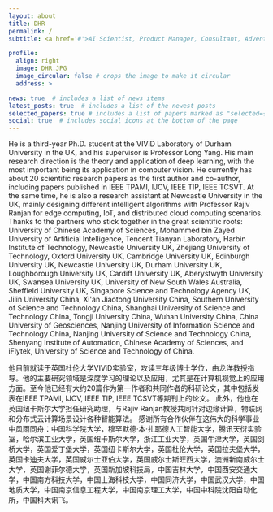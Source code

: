 ```yaml
---
layout: about
title: DHR
permalink: /
subtitle: <a href='#'>AI Scientist, Product Manager, Consultant, Adventurer</a> <br> 人工智能科学家，AI落地产品孵化，项目管理，冒险家

profile:
  align: right
  image: DHR.JPG
  image_circular: false # crops the image to make it circular
  address: >

news: true  # includes a list of news items
latest_posts: true  # includes a list of the newest posts
selected_papers: true # includes a list of papers marked as "selected={true}"
social: true  # includes social icons at the bottom of the page
---
```


He is a third-year Ph.D. student at the VIViD Laboratory of Durham University in the UK, and his supervisor is Professor Long Yang. His main research direction is the theory and application of deep learning, with the most important being its application in computer vision. He currently has about 20 scientific research papers as the first author and co-author, including papers published in IEEE TPAMI, IJCV, IEEE TIP, IEEE TCSVT.
At the same time, he is also a research assistant at Newcastle University in the UK, mainly designing different intelligent algorithms with Professor Rajiv Ranjan for edge computing, IoT, and distributed cloud computing scenarios.
Thanks to the partners who stick together in the great scientific roots: University of Chinese Academy of Sciences, Mohammed bin Zayed University of Artificial Intelligence, Tencent Tianyan Laboratory, Harbin Institute of Technology, Newcastle University UK, Zhejiang University of Technology, Oxford University UK, Cambridge University UK, Edinburgh University UK, Newcastle University UK, Durham University UK, Loughborough University UK, Cardiff University UK, Aberystwyth University UK, Swansea University UK, University of New South Wales Australia, Sheffield University UK, Singapore Science and Technology Agency UK, Jilin University China, Xi'an Jiaotong University China, Southern University of Science and Technology China, Shanghai University of Science and Technology China, Tongji University China, Wuhan University China, China University of Geosciences, Nanjing University of Information Science and Technology China, Nanjing University of Science and Technology China, Shenyang Institute of Automation, Chinese Academy of Sciences, and iFlytek, University of Science and Technology of China.

他目前就读于英国杜伦大学VIViD实验室，攻读三年级博士学位，由龙洋教授指导。他的主要研究领域是深度学习的理论以及应用，尤其是在计算机视觉上的应用方面。至今他已经有大约20篇作为第一作者和共同作者的科研论文，其中包括发表在IEEE TPAMI, IJCV, IEEE TIP, IEEE TCSVT等期刊上的论文。
此外，他也在英国纽卡斯尔大学担任研究助理，与Rajiv Ranjan教授共同针对边缘计算，物联网和分布式云计算场景设计各种智能算法。
感谢所有合作伙伴在这伟大的科学事业中风雨同舟：中国科学院大学，穆罕默德·本·扎耶德人工智能大学，腾讯天衍实验室，哈尔滨工业大学，英国纽卡斯尔大学，浙江工业大学，英国牛津大学，英国剑桥大学，英国爱丁堡大学，英国纽卡斯尔大学，英国杜伦大学，英国拉夫堡大学，英国卡迪夫大学，英国威尔士亚伯大学，英国威尔士斯旺西大学，澳洲新南威尔士大学，英国谢菲尔德大学，英国新加坡科技局，中国吉林大学，中国西安交通大学，中国南方科技大学，中国上海科技大学，中国同济大学，中国武汉大学，中国地质大学，中国南京信息工程大学，中国南京理工大学，中国中科院沈阳自动化所，中国科大讯飞。
